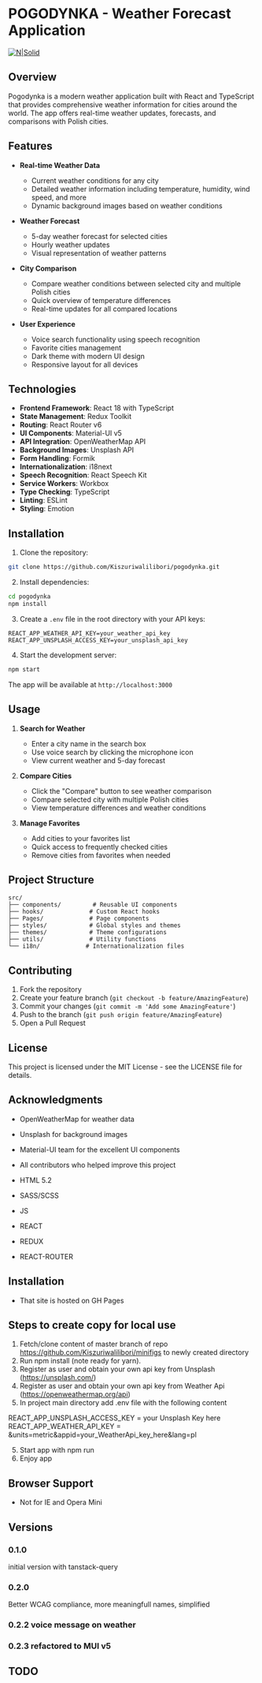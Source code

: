 # POGODYNKA - Weather Forecast Application

[![N|Solid](https://cldup.com/dTxpPi9lDf.thumb.png)](https://nodesource.com/products/nsolid)

## Overview

Pogodynka is a modern weather application built with React and TypeScript that provides comprehensive weather information for cities around the world. The app offers real-time weather updates, forecasts, and comparisons with Polish cities.

## Features

- **Real-time Weather Data**
  - Current weather conditions for any city
  - Detailed weather information including temperature, humidity, wind speed, and more
  - Dynamic background images based on weather conditions

- **Weather Forecast**
  - 5-day weather forecast for selected cities
  - Hourly weather updates
  - Visual representation of weather patterns

- **City Comparison**
  - Compare weather conditions between selected city and multiple Polish cities
  - Quick overview of temperature differences
  - Real-time updates for all compared locations

- **User Experience**
  - Voice search functionality using speech recognition
  - Favorite cities management
  - Dark theme with modern UI design
  - Responsive layout for all devices

## Technologies

- **Frontend Framework**: React 18 with TypeScript
- **State Management**: Redux Toolkit
- **Routing**: React Router v6
- **UI Components**: Material-UI v5
- **API Integration**: OpenWeatherMap API
- **Background Images**: Unsplash API
- **Form Handling**: Formik
- **Internationalization**: i18next
- **Speech Recognition**: React Speech Kit
- **Service Workers**: Workbox
- **Type Checking**: TypeScript
- **Linting**: ESLint
- **Styling**: Emotion

## Installation

1. Clone the repository:
```bash
git clone https://github.com/Kiszuriwalilibori/pogodynka.git
```

2. Install dependencies:
```bash
cd pogodynka
npm install
```

3. Create a `.env` file in the root directory with your API keys:
```
REACT_APP_WEATHER_API_KEY=your_weather_api_key
REACT_APP_UNSPLASH_ACCESS_KEY=your_unsplash_api_key
```

4. Start the development server:
```bash
npm start
```

The app will be available at `http://localhost:3000`

## Usage

1. **Search for Weather**
   - Enter a city name in the search box
   - Use voice search by clicking the microphone icon
   - View current weather and 5-day forecast

2. **Compare Cities**
   - Click the "Compare" button to see weather comparison
   - Compare selected city with multiple Polish cities
   - View temperature differences and weather conditions

3. **Manage Favorites**
   - Add cities to your favorites list
   - Quick access to frequently checked cities
   - Remove cities from favorites when needed

## Project Structure

```
src/
├── components/         # Reusable UI components
├── hooks/             # Custom React hooks
├── Pages/             # Page components
├── styles/            # Global styles and themes
├── themes/            # Theme configurations
├── utils/             # Utility functions
└── i18n/             # Internationalization files
```

## Contributing

1. Fork the repository
2. Create your feature branch (`git checkout -b feature/AmazingFeature`)
3. Commit your changes (`git commit -m 'Add some AmazingFeature'`)
4. Push to the branch (`git push origin feature/AmazingFeature`)
5. Open a Pull Request

## License

This project is licensed under the MIT License - see the LICENSE file for details.

## Acknowledgments

- OpenWeatherMap for weather data
- Unsplash for background images
- Material-UI team for the excellent UI components
- All contributors who helped improve this project

- HTML 5.2
- SASS/SCSS
- JS
- REACT
- REDUX
- REACT-ROUTER

## Installation

- That site is hosted on GH Pages

## Steps to create copy for local use

1. Fetch/clone content of master branch of repo <https://github.com/Kiszuriwalilibori/minifigs> to newly created directory
2. Run npm install (note ready for yarn).
3. Register as user and obtain your own api key from Unsplash (https://unsplash.com/)
4. Register as user and obtain your own api key from Weather Api (https://openweathermap.org/api)
5. In project main directory add .env file with the following content

REACT_APP_UNSPLASH_ACCESS_KEY = your Unsplash Key here
REACT_APP_WEATHER_API_KEY = &units=metric&appid=your_WeatherApi_key_here&lang=pl

5. Start app with npm run
6. Enjoy app

## Browser Support

- Not for IE and Opera Mini

## Versions

### 0.1.0

initial version with tanstack-query

### 0.2.0

Better WCAG compliance, more meaningfull names, simplified

### 0.2.2 voice message on weather

### 0.2.3 refactored to MUI v5

## TODO
